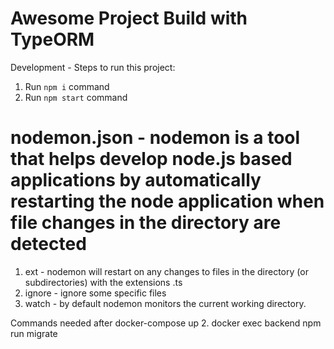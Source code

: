 # Awesome Project Build with TypeORM

Development - Steps to run this project:

1. Run `npm i` command
2. Run `npm start` command

# nodemon.json - nodemon is a tool that helps develop node.js based applications by automatically restarting the node application when file changes in the directory are detected

1. ext - nodemon will restart on any changes to files in the directory (or subdirectories) with the extensions .ts
2. ignore - ignore some specific files
3. watch - by default nodemon monitors the current working directory. 

Commands needed after docker-compose up
2. docker exec backend npm run migrate
